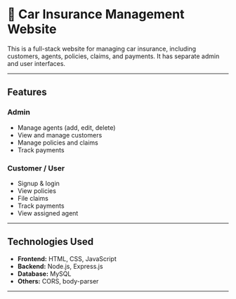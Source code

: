 # 🚗 Car Insurance Management Website

This is a full-stack website for managing car insurance, including customers, agents, policies, claims, and payments. It has separate admin and user interfaces.

---

## **Features**

### Admin
- Manage agents (add, edit, delete)
- View and manage customers
- Manage policies and claims
- Track payments

### Customer / User
- Signup & login
- View policies
- File claims
- Track payments
- View assigned agent

---

## **Technologies Used**

- **Frontend:** HTML, CSS, JavaScript
- **Backend:** Node.js, Express.js
- **Database:** MySQL
- **Others:** CORS, body-parser

---


